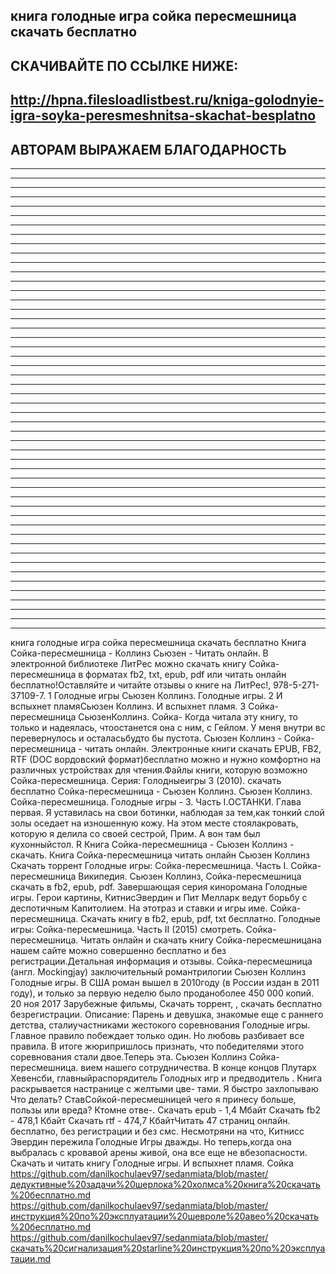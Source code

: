 книга голодные игра сойка пересмешница скачать бесплатно
--------------------------------------------------
СКАЧИВАЙТЕ ПО ССЫЛКЕ НИЖЕ:
--------------------------------------------------
http://hpna.filesloadlistbest.ru/kniga-golodnyie-igra-soyka-peresmeshnitsa-skachat-besplatno
--------------------------------------------------
АВТОРАМ ВЫРАЖАЕМ БЛАГОДАРНОСТЬ
--------------------------------------------------
--------------------------------------------------
--------------------------------------------------
--------------------------------------------------
--------------------------------------------------
--------------------------------------------------
--------------------------------------------------
--------------------------------------------------
--------------------------------------------------
--------------------------------------------------
--------------------------------------------------
--------------------------------------------------
--------------------------------------------------
--------------------------------------------------
--------------------------------------------------
--------------------------------------------------
--------------------------------------------------
--------------------------------------------------
--------------------------------------------------
--------------------------------------------------
--------------------------------------------------
--------------------------------------------------
--------------------------------------------------
--------------------------------------------------
--------------------------------------------------
--------------------------------------------------
--------------------------------------------------
--------------------------------------------------
--------------------------------------------------
--------------------------------------------------
--------------------------------------------------
--------------------------------------------------
--------------------------------------------------
--------------------------------------------------
--------------------------------------------------
--------------------------------------------------
--------------------------------------------------
--------------------------------------------------
--------------------------------------------------
--------------------------------------------------
--------------------------------------------------
--------------------------------------------------
--------------------------------------------------
--------------------------------------------------
--------------------------------------------------
--------------------------------------------------
--------------------------------------------------
--------------------------------------------------
--------------------------------------------------
--------------------------------------------------
--------------------------------------------------
книга голодные игра сойка пересмешница скачать бесплатно Книга Сойка-пересмешница - Коллинз Сьюзен - Читать онлайн. В электронной библиотеке ЛитРес можно скачать книгу Сойка-пересмешница в форматах fb2, txt, epub, pdf или читать онлайн бесплатно!Оставляйте и читайте отзывы о книге на ЛитРес!, 978-5-271-37109-7. 1 Голодные игры Сьюзен Коллинз. Голодные игры. 2 И вспыхнет пламяСьюзен Коллинз. И вспыхнет пламя. 3 Сойка-пересмешница СьюзенКоллинз. Сойка-  Когда читала эту книгу, то только и надеялась, чтоостанется она с ним, с Гейлом. У меня внутри вс перевернулось и осталасьбудто бы пустота. Сьюзен Коллинз - Сойка-пересмешница - читать онлайн. Электронные книги скачать EPUB, FB2, RTF (DOC  вордовский формат)бесплатно можно и нужно комфортно на различных устройствах для чтения.Файлы книги, которую возможно  Сойка-пересмешница. Серия: Голодныеигры  3 (2010). скачать бесплатно Сойка-пересмешница - Сьюзен Коллинз. Сьюзен Коллинз. Сойка-пересмешница. Голодные игры - 3. Часть I.ОСТАНКИ. Глава первая. Я уставилась на свои ботинки, наблюдая за тем,как тонкий слой золы оседает на изношенную кожу. На этом месте стоялакровать, которую я делила со своей сестрой, Прим. А вон там был кухонныйстол. R Книга Сойка-пересмешница - Сьюзен Коллинз - скачать. Книга Сойка-пересмешница читать онлайн Сьюзен Коллинз
Скачать торрент Голодные игры: Сойка-пересмешница. Часть I. Сойка-пересмешница  Википедия. Сьюзен Коллинз, Сойка-пересмешница  скачать в fb2, epub, pdf. Завершающая серия киноромана Голодные игры. Герои картины, КитнисЭвердин и Пит Мелларк ведут борьбу с деспотичным Капитолием. На этотраз и ставки и игры име. Сойка-пересмешница. Скачать книгу в fb2, epub, pdf, txt бесплатно. Голодные игры: Сойка-пересмешница. Часть II (2015) смотреть. Сойка-пересмешница. Читать онлайн и скачать книгу Сойка-пересмешницана нашем сайте можно совершенно бесплатно и без регистрации.Детальная информация и отзывы. Сойка-пересмешница (англ. Mockingjay)  заключительный романтрилогии Сьюзен Коллинз Голодные игры. В США роман вышел в 2010году (в России издан в 2011 году), и только за первую неделю было проданоболее 450 000 копий.
20 ноя 2017  Зарубежные фильмы, Скачать торрент, , скачать бесплатно безрегистрации. Описание: Парень и девушка, знакомые еще с раннего детства, сталиучастниками жестокого соревнования Голодные игры. Главное правило побеждает только один. Но любовь разбивает все правила. В итоге жюрипришлось признать, что победителями этого соревнования стали двое.Теперь эта. Сьюзен Коллинз Сойка-пересмешница. вием нашего сотрудничества. В конце концов Плутарх Хевенсби, главныйраспорядитель Голодных игр и предводитель . Книга раскрывается настранице с желтыми цве- тами. Я быстро захлопываю  Что делать? СтавСойкой-пересмешницей чего я принесу больше, пользы или вреда? Ктомне отве-. Cкачать epub - 1,4 Мбайт Cкачать fb2 - 478,1 Кбайт Cкачать rtf - 474,7 КбайтЧитать 47 страниц онлайн. бесплатно, без регистрации и без смс. Несмотряни на что, Китнисс Эвердин пережила Голодные Игры дважды. Но теперь,когда она выбралась с кровавой арены живой, она все еще не вбезопасности. Скачать и читать книгу Голодные игры. И вспыхнет пламя. Сойка
https://github.com/danilkochulaev97/sedanmiata/blob/master/дедуктивные%20задачи%20шерлока%20холмса%20книга%20скачать%20бесплатно.md
https://github.com/danilkochulaev97/sedanmiata/blob/master/инструкция%20по%20эксплуатации%20шевроле%20авео%20скачать%20бесплатно.md
https://github.com/danilkochulaev97/sedanmiata/blob/master/скачать%20сигнализация%20starline%20инструкция%20по%20эксплуатации.md